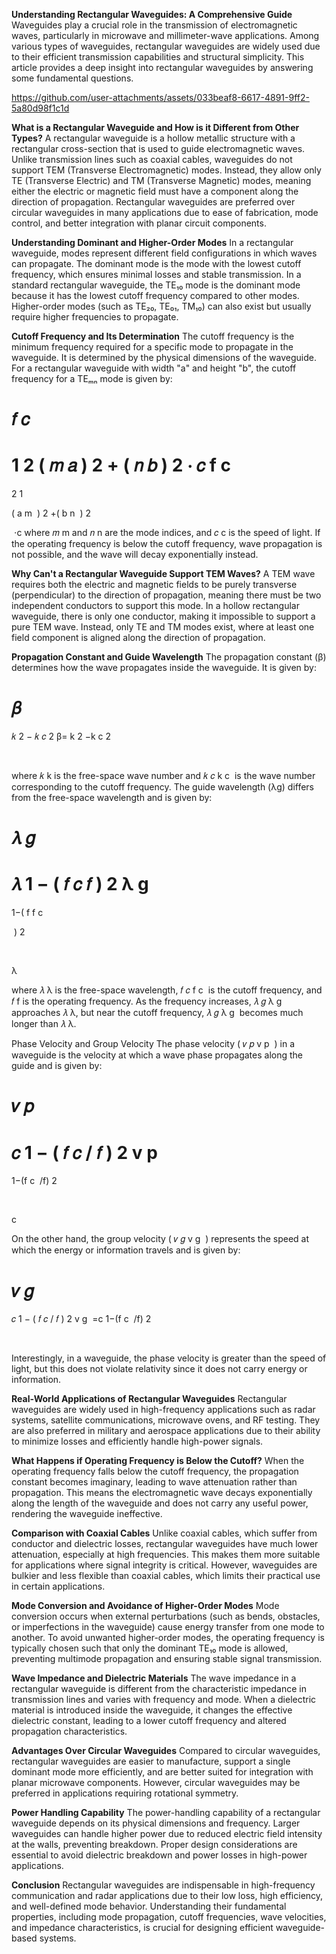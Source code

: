 **Understanding Rectangular Waveguides: A Comprehensive Guide**
Waveguides play a crucial role in the transmission of electromagnetic waves, particularly in microwave and millimeter-wave applications. Among various types of waveguides, rectangular waveguides are widely used due to their efficient transmission capabilities and structural simplicity. This article provides a deep insight into rectangular waveguides by answering some fundamental questions.



https://github.com/user-attachments/assets/033beaf8-6617-4891-9ff2-5a80d98f1c1d


**What is a Rectangular Waveguide and How is it Different from Other Types?**
A rectangular waveguide is a hollow metallic structure with a rectangular cross-section that is used to guide electromagnetic waves. Unlike transmission lines such as coaxial cables, waveguides do not support TEM (Transverse Electromagnetic) modes. Instead, they allow only TE (Transverse Electric) and TM (Transverse Magnetic) modes, meaning either the electric or magnetic field must have a component along the direction of propagation. Rectangular waveguides are preferred over circular waveguides in many applications due to ease of fabrication, mode control, and better integration with planar circuit components.

**Understanding Dominant and Higher-Order Modes**
In a rectangular waveguide, modes represent different field configurations in which waves can propagate. The dominant mode is the mode with the lowest cutoff frequency, which ensures minimal losses and stable transmission. In a standard rectangular waveguide, the TE₁₀ mode is the dominant mode because it has the lowest cutoff frequency compared to other modes. Higher-order modes (such as TE₂₀, TE₀₁, TM₁₀) can also exist but usually require higher frequencies to propagate.

**Cutoff Frequency and Its Determination**
The cutoff frequency is the minimum frequency required for a specific mode to propagate in the waveguide. It is determined by the physical dimensions of the waveguide. For a rectangular waveguide with width "a" and height "b", the cutoff frequency for a TEₘₙ mode is given by:

𝑓
𝑐
=
1
2
(
𝑚
𝑎
)
2
+
(
𝑛
𝑏
)
2
⋅
𝑐
f 
c
​
 = 
2
1
​
  
( 
a
m
​
 ) 
2
 +( 
b
n
​
 ) 
2
 
​
 ⋅c
where 
𝑚
m and 
𝑛
n are the mode indices, and 
𝑐
c is the speed of light. If the operating frequency is below the cutoff frequency, wave propagation is not possible, and the wave will decay exponentially instead.

**Why Can't a Rectangular Waveguide Support TEM Waves?**
A TEM wave requires both the electric and magnetic fields to be purely transverse (perpendicular) to the direction of propagation, meaning there must be two independent conductors to support this mode. In a hollow rectangular waveguide, there is only one conductor, making it impossible to support a pure TEM wave. Instead, only TE and TM modes exist, where at least one field component is aligned along the direction of propagation.

**Propagation Constant and Guide Wavelength**
The propagation constant (β) determines how the wave propagates inside the waveguide. It is given by:

𝛽
=
𝑘
2
−
𝑘
𝑐
2
β= 
k 
2
 −k 
c
2
​
 
​
 
where 
𝑘
k is the free-space wave number and 
𝑘
𝑐
k 
c
​
  is the wave number corresponding to the cutoff frequency. The guide wavelength (λg) differs from the free-space wavelength and is given by:

𝜆
𝑔
=
𝜆
1
−
(
𝑓
𝑐
𝑓
)
2
λ 
g
​
 = 
1−( 
f
f 
c
​
 
​
 ) 
2
 
​
 
λ
​
 
where 
𝜆
λ is the free-space wavelength, 
𝑓
𝑐
f 
c
​
  is the cutoff frequency, and 
𝑓
f is the operating frequency. As the frequency increases, 
𝜆
𝑔
λ 
g
​
  approaches 
𝜆
λ, but near the cutoff frequency, 
𝜆
𝑔
λ 
g
​
  becomes much longer than 
𝜆
λ.

Phase Velocity and Group Velocity
The phase velocity (
𝑣
𝑝
v 
p
​
 ) in a waveguide is the velocity at which a wave phase propagates along the guide and is given by:

𝑣
𝑝
=
𝑐
1
−
(
𝑓
𝑐
/
𝑓
)
2
v 
p
​
 = 
1−(f 
c
​
 /f) 
2
 
​
 
c
​
 
On the other hand, the group velocity (
𝑣
𝑔
v 
g
​
 ) represents the speed at which the energy or information travels and is given by:

𝑣
𝑔
=
𝑐
1
−
(
𝑓
𝑐
/
𝑓
)
2
v 
g
​
 =c 
1−(f 
c
​
 /f) 
2
 
​
 
Interestingly, in a waveguide, the phase velocity is greater than the speed of light, but this does not violate relativity since it does not carry energy or information.

**Real-World Applications of Rectangular Waveguides**
Rectangular waveguides are widely used in high-frequency applications such as radar systems, satellite communications, microwave ovens, and RF testing. They are also preferred in military and aerospace applications due to their ability to minimize losses and efficiently handle high-power signals.

**What Happens if Operating Frequency is Below the Cutoff?**
When the operating frequency falls below the cutoff frequency, the propagation constant becomes imaginary, leading to wave attenuation rather than propagation. This means the electromagnetic wave decays exponentially along the length of the waveguide and does not carry any useful power, rendering the waveguide ineffective.

**Comparison with Coaxial Cables**
Unlike coaxial cables, which suffer from conductor and dielectric losses, rectangular waveguides have much lower attenuation, especially at high frequencies. This makes them more suitable for applications where signal integrity is critical. However, waveguides are bulkier and less flexible than coaxial cables, which limits their practical use in certain applications.

**Mode Conversion and Avoidance of Higher-Order Modes**
Mode conversion occurs when external perturbations (such as bends, obstacles, or imperfections in the waveguide) cause energy transfer from one mode to another. To avoid unwanted higher-order modes, the operating frequency is typically chosen such that only the dominant TE₁₀ mode is allowed, preventing multimode propagation and ensuring stable signal transmission.

**Wave Impedance and Dielectric Materials**
The wave impedance in a rectangular waveguide is different from the characteristic impedance in transmission lines and varies with frequency and mode. When a dielectric material is introduced inside the waveguide, it changes the effective dielectric constant, leading to a lower cutoff frequency and altered propagation characteristics.

**Advantages Over Circular Waveguides**
Compared to circular waveguides, rectangular waveguides are easier to manufacture, support a single dominant mode more efficiently, and are better suited for integration with planar microwave components. However, circular waveguides may be preferred in applications requiring rotational symmetry.

**Power Handling Capability**
The power-handling capability of a rectangular waveguide depends on its physical dimensions and frequency. Larger waveguides can handle higher power due to reduced electric field intensity at the walls, preventing breakdown. Proper design considerations are essential to avoid dielectric breakdown and power losses in high-power applications.

**Conclusion**
Rectangular waveguides are indispensable in high-frequency communication and radar applications due to their low loss, high efficiency, and well-defined mode behavior. Understanding their fundamental properties, including mode propagation, cutoff frequencies, wave velocities, and impedance characteristics, is crucial for designing efficient waveguide-based systems.
